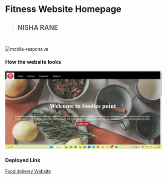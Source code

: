 # Fitness Website Homepage
> ## NISHA RANE
<br/>

![mobile-responsive](https://img.shields.io/badge/Mobile%20Responsive-Yes-darkred)


### How the website looks

![Food Delivery Website](foodies.png)

### Deployed Link
[Food delivery Website](https://nishrane.github.io/food-delivery-website/)

